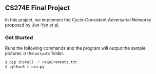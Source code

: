 ## CS274E Final Project

In this project, we implement the Cycle-Consistent Adversarial Networks proposed by [Jun-Yan et al](https://junyanz.github.io/CycleGAN/).

### Get Started
Runs the following commands and the program will output the sample pictures in the `outputs` folder. 
```bash
$ pip install -r requirements.txt
$ python3 train.py
```